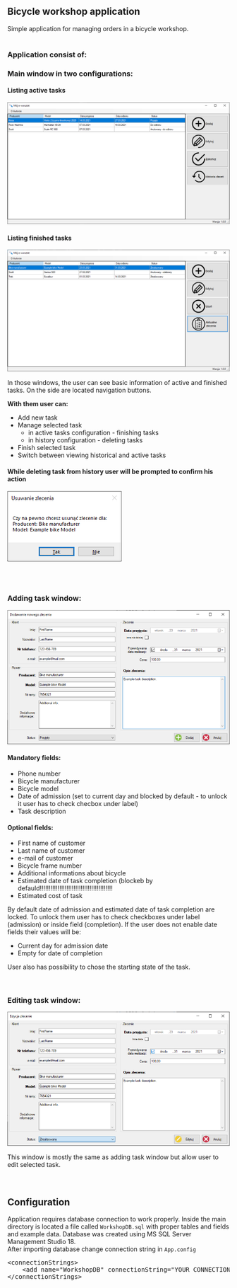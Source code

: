 ## Bicycle workshop application
Simple application for managing orders in a bicycle workshop. 
<br/>
<br/>

### Application consist of:

### Main window in two configurations:
#### Listing active tasks
 ![Main form with active tasks](PreviewImages/MainForm.png)


#### Listing finished tasks
 ![Main form with finished tasks](PreviewImages/MainForm-History.png)

 
In those windows, the user can see basic information of active and finished tasks. On the side are located navigation buttons. 

  **With them user can:**
- Add new task
- Manage selected task
  - in active tasks configuration - finishing tasks
  - in history configuration - deleting tasks
- Finish selected task
- Switch between viewing historical and active tasks

#### While deleting task from history user will be prompted to confirm his action
 ![Prompt while removing task](PreviewImages/DeletingHistoricalTask.png)
 
<br/>
<br/>

### Adding task window:
 ![Adding task window](PreviewImages/AddingTask.png)
 
 #### Mandatory fields:
 - Phone number
 - Bicycle manufacturer
 - Bicycle model
 - Date of admission (set to current day and blocked by default - to unlock it user has to check checbox under label)
 - Task description
 
 #### Optional fields:
 - First name of customer
 - Last name of customer
 - e-mail of customer
 - Bicycle frame number
 - Additional informations about bicycle
 - Estimated date of  task completion (blockeb by defauld!!!!!!!!!!!!!!!!!!!!!!!!!!!!!!!!!!!!!!!!!
 - Estimated cost of task
 
 By default date of admission and estimated date of  task completion are locked. To unlock them user has to check checkboxes under label (admission) or inside field (completion).
 If the user does not enable date fields their values will be:
  - Current day for admission date
  - Empty for date of completion

User also has possibility to chose the starting state of the task.
<br/>
<br/>
<br/>

### Editing task window:
 ![Editing task window](PreviewImages/EditingTask.png)
   
This window is mostly the same as adding task window but allow user to edit selected task.
<br/>
<br/>
<br/>

## Configuration
Application requires database connection to work properly. Inside the main directory is located a file called `WorkshopDB.sql` with proper tables and fields and example data.
Database was created using MS SQL Server Management Studio 18.
<br/>
After importing database change connection string in `App.config`

<pre lang="xml">
&ltconnectionStrings&gt
    &ltadd name="WorkshopDB" connectionString="YOUR CONNECTION STRING"/&gt
&lt/connectionStrings&gt
</pre>
